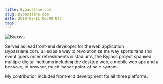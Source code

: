 ```yaml
---
title: Bypasslane.com
slug: Bypasslane.com
date: 2010-08-11 00:00 UTC
tags:
---
```


![Bypass](/images/portfolio/bypass.jpg)

Served as lead front-end developer for the web application Bypasslane.com. Billed as a way to revolutionize the way sports fans and event goers order refreshments in stadiums, the Bypass project spanned multiple digital mediums including the desktop web, a mobile web app and a bespoke, in browser, touch-based point-of-sale system.

My contribution included front-end development for all three platforms.
